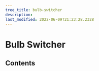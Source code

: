 ```yaml
---
tree_title: bulb-switcher
description: 
last_modified: 2022-06-09T21:23:28.2328
---
```


# Bulb Switcher

## Contents
